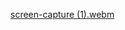 [screen-capture (1).webm](https://user-images.githubusercontent.com/123519164/229305462-1e3ead3f-76fe-432d-b64a-89a50c5feeab.webm)
